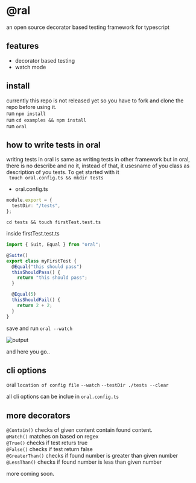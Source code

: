 # @ral

an open source decorator based testing framework for typescript

## features

- decorator based testing
- watch mode

## install

currently this repo is not released yet so you have to fork and clone the repo before using it. <br>
run `npm install` <br>
run `cd examples && npm install` <br>
run `oral` <br>

## how to write tests in oral

writing tests in oral is same as writing tests in other framework but in oral, there is no describe and no it, instead of that, it usesname of you class as description of you tests. To get started with it <br>
` touch oral.config.ts && mkdir tests`

- oral.config.ts

```typescript
module.export = {
  testDir: "/tests",
};
```

`cd tests && touch firstTest.test.ts`

inside firstTest.test.ts

```typescript
import { Suit, Equal } from "oral";

@Suite()
export class myFirstTest {
  @Equal("this should pass")
  thisShouldPass() {
    return "this should pass";
  }

  @Equal(5)
  thisShouldFail() {
    return 2 + 2;
  }
}
```

save and run
`oral --watch`

![output](https://github.com/tanay-pingalkar/oral/blob/main/output.png)

and here you go..

## cli options

oral `location of config file` `--watch` `--testDir ./tests --clear`

all cli options can be inclue in `oral.config.ts`

## more decorators

`@Contain()` checks of given content contain found content. <br>
`@Match()` matches on based on regex <br>
`@True()` checks if test returs true <br>
`@False()` checks if test return false <br>
`@GreaterThan()` checks if found number is greater than given number <br>
`@LessThan()` checks if found number is less than given number <br>

more coming soon.
